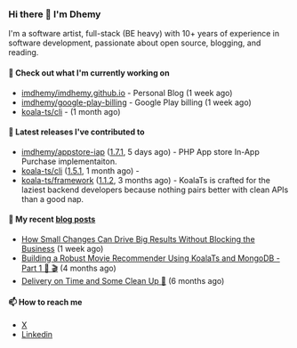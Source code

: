 ### Hi there 👋 I'm Dhemy

I'm a software artist, full-stack (BE heavy) with 10+ years of experience in software development,
passionate about open source, blogging, and reading.

#### 👷 Check out what I'm currently working on

- [imdhemy/imdhemy.github.io](https://github.com/imdhemy/imdhemy.github.io) - Personal Blog (1 week ago)
- [imdhemy/google-play-billing](https://github.com/imdhemy/google-play-billing) - Google Play billing (1 week ago)
- [koala-ts/cli](https://github.com/koala-ts/cli) -  (1 month ago)

#### 🔭 Latest releases I've contributed to

- [imdhemy/appstore-iap](https://github.com/imdhemy/appstore-iap) ([1.7.1](https://github.com/imdhemy/appstore-iap/releases/tag/1.7.1), 5 days ago) - PHP App store In-App Purchase implementaiton.
- [koala-ts/cli](https://github.com/koala-ts/cli) ([1.5.1](https://github.com/koala-ts/cli/releases/tag/1.5.1), 1 month ago) - 
- [koala-ts/framework](https://github.com/koala-ts/framework) ([1.1.2](https://github.com/koala-ts/framework/releases/tag/1.1.2), 3 months ago) - KoalaTs is crafted for the laziest backend developers because nothing pairs better with clean APIs than a good nap.

#### 📜 My recent [blog posts](https://imdhemy.com/)

- [How Small Changes Can Drive Big Results Without Blocking the Business](https://imdhemy.com/blog/generic/lean-incremental-changes-vs-big-bang-rerwites.html/) (1 week ago)
- [Building a Robust Movie Recommender Using KoalaTs and MongoDB - Part 1 🐨 🎬](https://imdhemy.com/blog/nodejs/robust-movie-recommender-koalats-mongodb-part-1.html/) (4 months ago)
- [Delivery on Time and Some Clean Up 🧹](https://imdhemy.com/blog/generic/delivery-on-time-and-cleanup.html/) (6 months ago)

#### 📫 How to reach me

- [X](https://twitter.com/imdhemy)
- [Linkedin](https://linkedin.com/in/imdhemy)
